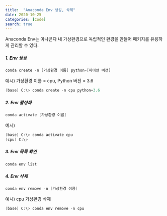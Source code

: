 ```yaml
---
title:  "Anaconda Env 생성, 삭제"
date: 2020-10-25
categories: [Code]
search: true
---
```

Anaconda Env는 아나콘다 내 가상환경으로 독립적인 환경을 만들어 패키지를 유용하게 관리할 수 있다.

##### 1. Env 생성
```powershell
conda create -n [가상환경 이름] python=[파이썬 버전]
```
예시) 가상환경 이름 = cpu, Python 버전 = 3.6
```powershell
(base) C:\> conda create -n cpu python=3.6
```

##### 2. Env 활성화
```powershell
conda activate [가상환경 이름]
```
예시)
```powershell
(base) C:\> conda activate cpu
(cpu) C:\>
```

##### 3. Env 목록 확인
```powershell
conda env list
```

##### 4. Env 삭제
```powershell
conda env remove -n [가상환경 이름]
```
예시) cpu 가상환경 삭제
```powershell
(base) C:\> conda env remove -n cpu
```
